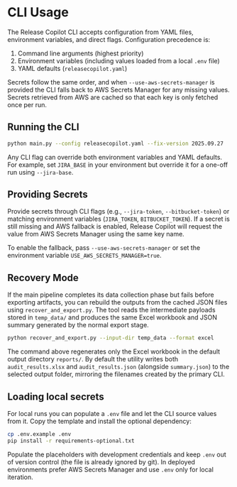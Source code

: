 # CLI Usage

The Release Copilot CLI accepts configuration from YAML files, environment variables, and direct flags. Configuration precedence is:

1. Command line arguments (highest priority)
2. Environment variables (including values loaded from a local `.env` file)
3. YAML defaults (`releasecopilot.yaml`)

Secrets follow the same order, and when `--use-aws-secrets-manager` is provided the CLI falls back to AWS Secrets Manager for any missing values. Secrets retrieved from AWS are cached so that each key is only fetched once per run.

## Running the CLI

```bash
python main.py --config releasecopilot.yaml --fix-version 2025.09.27
```

Any CLI flag can override both environment variables and YAML defaults. For example, set `JIRA_BASE` in your environment but override it for a one-off run using `--jira-base`.

## Providing Secrets

Provide secrets through CLI flags (e.g., `--jira-token`, `--bitbucket-token`) or matching environment variables (`JIRA_TOKEN`, `BITBUCKET_TOKEN`). If a secret is still missing and AWS fallback is enabled, Release Copilot will request the value from AWS Secrets Manager using the same key name.

To enable the fallback, pass `--use-aws-secrets-manager` or set the environment variable `USE_AWS_SECRETS_MANAGER=true`.

## Recovery Mode

If the main pipeline completes its data collection phase but fails before exporting artifacts, you can rebuild the outputs from
the cached JSON files using `recover_and_export.py`. The tool reads the intermediate payloads stored in `temp_data/` and
produces the same Excel workbook and JSON summary generated by the normal export stage.

```bash
python recover_and_export.py --input-dir temp_data --format excel
```

The command above regenerates only the Excel workbook in the default output directory `reports/`. By default the utility writes
both `audit_results.xlsx` and `audit_results.json` (alongside `summary.json`) to the selected output folder, mirroring the
filenames created by the primary CLI.
## Loading local secrets

For local runs you can populate a `.env` file and let the CLI source values from it. Copy the template and install the optional dependency:

```bash
cp .env.example .env
pip install -r requirements-optional.txt
```

Populate the placeholders with development credentials and keep `.env` out of version control (the file is already ignored by git). In deployed environments prefer AWS Secrets Manager and use `.env` only for local iteration.

